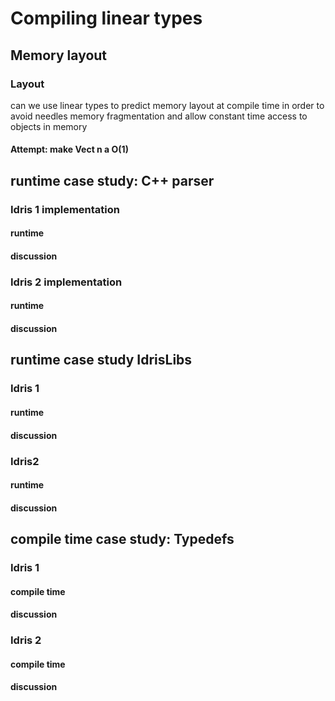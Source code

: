 # Compiling linear types


## Memory layout

### Layout

can we use linear types to predict memory layout at compile time in order to avoid needles memory fragmentation
and allow constant time access to objects in memory 

#### Attempt: make Vect n a O(1)


## runtime case study: C++ parser

### Idris 1 implementation

#### runtime

#### discussion

### Idris 2 implementation

#### runtime

#### discussion

## runtime case study IdrisLibs

### Idris 1

#### runtime

#### discussion

### Idris2

#### runtime

#### discussion

## compile time case study: Typedefs

### Idris 1

#### compile time

#### discussion

### Idris 2

#### compile time

#### discussion
